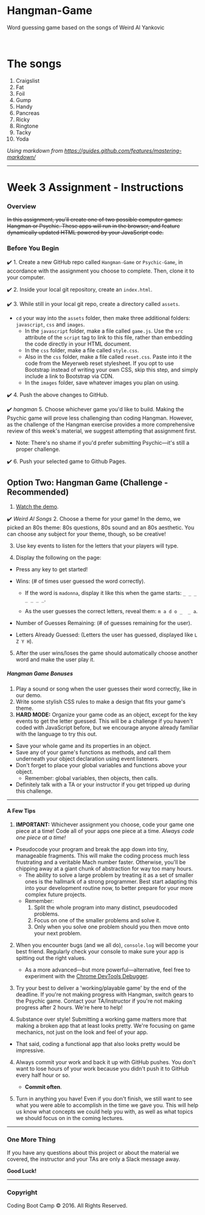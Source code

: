 # Hangman-Game
Word guessing game based on the songs of Weird Al Yankovic

<br>

# The songs
1. Craigslist
1. Fat
1. Foil
1. Gump
1. Handy
1. Pancreas
1. Ricky
1. Ringtone
1. Tacky
1. Yoda






*Using markdown from https://guides.github.com/features/mastering-markdown/*

-------


# Week 3 Assignment - Instructions

### Overview
~~In this assignment, you'll create one of two possible computer games: Hangman or Psychic. These apps will run in the browser, and feature dynamically updated HTML powered by your JavaScript code.~~

### Before You Begin
:heavy_check_mark: 1. Create a new GitHub repo called `Hangman-Game` or `Psychic-Game`, in accordance with the assignment you choose to complete. Then, clone it to your computer.

:heavy_check_mark: 2. Inside your local git repository, create an `index.html`.

:heavy_check_mark: 3. While still in your local git repo, create a directory called `assets`.
  * `cd` your way into the `assets` folder, then make three additional folders: `javascript`, `css` and `images`.
    * In the `javascript` folder, make a file called `game.js`. Use the `src` attribute of the `script` tag to link to this file, rather than embedding the code directly in your HTML document.
    * In the `css` folder, make a file called `style.css`.
    * Also in the `css` folder, make a file called `reset.css`. Paste into it the code from the Meyerweb reset stylesheet. If you opt to use Bootstrap instead of writing your own CSS, skip this step, and simply include a link to Bootstrap via CDN.
    * In the `images` folder, save whatever images you plan on using.

:heavy_check_mark: 4. Push the above changes to GitHub.

:heavy_check_mark: *hangman* 5. Choose whichever game you'd like to build. Making the Psychic game will prove less challenging than coding Hangman. However, as the challenge of the Hangman exercise provides  a more comprehensive review of this week's material, we suggest attempting that assignment first.

  * Note: There's no shame if you'd prefer submitting Psychic&mdash;it's still a proper challenge.

:heavy_check_mark: 6. Push your selected game to Github Pages.


## Option Two: Hangman Game (Challenge - Recommended)

1. [Watch the demo](hangman-game-demo.mov).

:heavy_check_mark: *Weird Al Songs* 2. Choose a theme for your game! In the demo, we picked an 80s theme: 80s questions, 80s sound and an 80s aesthetic. You can choose any subject for your theme, though, so be creative!

3. Use key events to listen for the letters that your players will type.

4. Display the following on the page:

  * Press any key to get started!

  * Wins: (# of times user guessed the word correctly).

    * If the word is `madonna`, display it like this when the game starts: `_ _ _ _ _ _ _`.

    * As the user guesses the correct letters, reveal them: `m a d o _  _ a`.

  * Number of Guesses Remaining: (# of guesses remaining for the user).

  * Letters Already Guessed: (Letters the user has guessed, displayed like `L Z Y H`).

5. After the user wins/loses the game should automatically choose another word and make the user play it.

##### Hangman Game Bonuses

1. Play a sound or song when the user guesses their word correctly, like in our demo.
2. Write some stylish CSS rules to make a design that fits your game's theme.
3. **HARD MODE:** Organize your game code as an object, except for the key events to get the letter guessed. This will be a challenge if you haven't coded with JavaScript before, but we encourage anyone already familiar with the language to try this out.
  * Save your whole game and its properties in an object.
  * Save any of your game's functions as methods, and call them underneath your object declaration using event listeners.
  * Don't forget to place your global variables and functions above your object.
    * Remember: global variables, then objects, then calls.
  * Definitely talk with a TA or your instructor if you get tripped up during this challenge.

-------
#### A Few Tips

1. **IMPORTANT:** Whichever assignment you choose, code your game one piece at a time! Code all of your apps one piece at a time. *Always code one piece at a time!*
  * Pseudocode your program and break the app down into tiny, manageable fragments. This will make the coding process much less frustrating and a veritable Mach number faster. Otherwise, you'll be chipping away at a giant chunk of abstraction for way too many hours.
    * The ability to solve a large problem by treating it as a set of smaller ones is the hallmark of a strong programmer. Best start adapting this into your development routine now, to better prepare for your more complex future projects.
    * Remember:
      1. Split the whole program into many distinct, pseudocoded problems.
      2. Focus on one of the smaller problems and solve it.
      3. Only when you solve one problem should you then move onto your next problem.

2. When you encounter bugs (and we all do), `console.log` will become your best friend. Regularly check your console to make sure your app is spitting out the right values.

    * As a more advanced&mdash;but more powerful&mdash;alternative, feel free to experiment with the [Chrome DevTools Debugger](https://developers.google.com/web/tools/chrome-devtools/).

2. Try your best to deliver a 'working/playable game' by the end of the deadline. If you're not making progress with Hangman, switch gears to the Psychic game. Contact your TA/Instructor if you're not making progress after 2 hours. We're here to help!

3. Substance over style! Submitting a working game matters more that making a broken app that at least looks pretty. We're focusing on game mechanics, not just on the look and feel of your app.
  * That said, coding a functional app that also looks pretty would be impressive.

4. Always commit your work and back it up with GitHub pushes. You don't want to lose hours of your work because you didn't push it to GitHub every half hour or so.

    * **Commit often**.

5. Turn in anything you have! Even if you don't finish, we still want to see what you were able to accomplish in the time we gave you. This will help us know what concepts we could help you with, as well as what topics we should focus on in the coming lectures.

-------

### One More Thing
If you have any questions about this project or about the material we covered, the instructor and your TAs are only a Slack message away.

**Good Luck!**

---

### Copyright

Coding Boot Camp &copy; 2016. All Rights Reserved.
